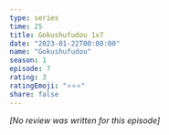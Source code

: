 ```yaml
---
type: series
time: 25
title: Gokushufudou 1x7
date: "2023-01-22T00:00:00"
name: "Gokushufudou"
season: 1
episode: 7
rating: 3
ratingEmoji: "⭐️⭐️⭐️"
share: false
---
```


*[No review was written for this episode]*